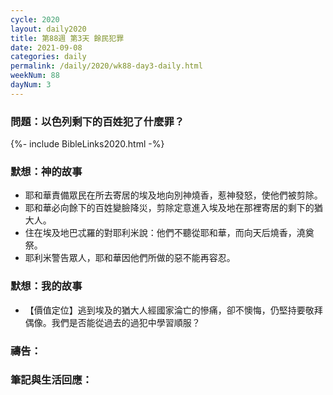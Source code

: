```yaml
---
cycle: 2020
layout: daily2020
title: 第88週 第3天 餘民犯罪
date: 2021-09-08
categories: daily
permalink: /daily/2020/wk88-day3-daily.html
weekNum: 88
dayNum: 3
---
```


### 問題：以色列剩下的百姓犯了什麼罪？

{%- include BibleLinks2020.html -%}

### 默想：神的故事
+ 耶和華責備眾民在所去寄居的埃及地向別神燒香，惹神發怒，使他們被剪除。
+ 耶和華必向餘下的百姓變臉降災，剪除定意進入埃及地在那裡寄居的剩下的猶大人。
+ 住在埃及地巴忒羅的對耶利米說：他們不聽從耶和華，而向天后燒香，澆奠祭。
+ 耶利米警告眾人，耶和華因他們所做的惡不能再容忍。

### 默想：我的故事
+ 【價值定位】逃到埃及的猶大人經國家淪亡的慘痛，卻不懊悔，仍堅持要敬拜偶像。我們是否能從過去的過犯中學習順服？

### 禱告：

### 筆記與生活回應：

